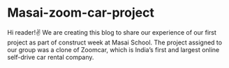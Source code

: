 # Masai-zoom-car-project
<p>Hi reader!✌️ We are creating this blog to share our experience of our first project as part of construct week at Masai School. The project assigned to our group was a clone of Zoomcar, which is India’s first and largest online self-drive car rental company.</p>

